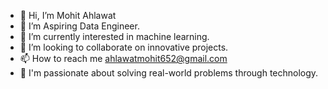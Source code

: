 - 👋 Hi, I’m Mohit Ahlawat
- 👀 I’m Aspiring Data Engineer.
- 🌱 I’m currently interested in machine learning.
- 💞️ I’m looking to collaborate on innovative projects.
- 📫 How to reach me ahlawatmohit652@gmail.com
- 👋 I'm passionate about solving real-world problems through technology. 

<!---
mohitahlawat652/mohitahlawat652 is a ✨ special ✨ repository because its `README.md` (this file) appears on your GitHub profile.
You can click the Preview link to take a look at your changes.
--->
